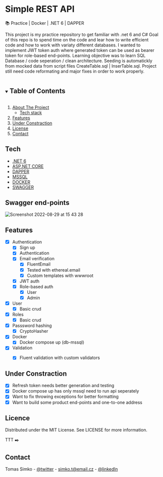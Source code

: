 <!-- PROJECT SHIELDS -->
<!--
*** I'm using markdown "reference style" links for readability.
*** Reference links are enclosed in brackets [ ] instead of parentheses ( ).
*** See the bottom of this document for the declaration of the reference variables
*** for contributors-url, forks-url, etc. This is an optional, concise syntax you may use.
*** https://www.markdownguide.org/basic-syntax/#reference-style-links
-->
# Simple REST API 
📚 Practice | Docker | .NET 6 | DAPPER  

This project is my practice repository to get familiar with .net 6 and C# 
Goal of this repo is to spend time on the code and lear how to write efficient code and how to work with variaty different databases. 
I wanted to implement JWT token auth where generated token can be used as bearer token for role-based end-points.
Learning objective was to learn SQL Database / code seperation / clean architecture. Seeding is automatickly from mocked data from script files CreateTable.sql | InserTable.sql. Project still need code reformating and major fixes in order to work properly.



<!-- TABLE OF CONTENTS -->
<details open="open">
  <summary><h2 style="display: inline-block">Table of Contents</h2></summary>
  <ol>
    <li>
      <a href="#">About The Project</a>
      <ul>
        <li><a href="#tech">Tech stack</a></li>
      </ul>
    </li>
    <li><a href="#features">Features</a></li>
    <li><a href="#under-constraction">Under Constraction</a></li>
    <li><a href="#licence">License</a></li>
    <li><a href="#contact">Contact</a></li>
  </ol>
</details>


## Tech
* [.NET 6](https://github.com/vuejs/vue)
* [ASP.NET CORE](https://github.com/vuejs/vuex)
* [DAPPER](https://github.com/vuejs/vue-router)
* [MSSQL](https://firebase.google.com)
* [DOCKER](https://firebase.google.com)
* [SWAGGER](https://firebase.google.com)

<!-- ABOUT THE PROJECT -->
## Swagger end-points

![Screenshot 2022-08-29 at 15 43 28](https://user-images.githubusercontent.com/72190589/187215472-fa958517-ca07-465c-90f2-9e3e748e6808.png)


## Features
- [x] Authentication
  - [x] Sign up
  - [x] Authentication
  - [x] Email verification
     - [x] FluentEmail
     - [x] Tested with ethereal.email
     - [x] Custom templates with wwwroot
  - [x] JWT auth
  - [x] Role-based auth
    - [x] User
    - [x] Admin
- [x] User
  - [x] Basic crud
- [x] Roles 
  - [x] Basic crud
- [x] Passsword hashing
  - [x] CryptoHasher
- [x] Docker 
  - [x] Docker compose up (db-mssql)
- [x] Validation
  - [x] Fluent validation with custom validators 
  
  

<!-- GETTING STARTED -->

## Under Constraction

- [x] Refresh token needs better generation and testing
- [x] Docker compose up has only mssql need to run api seperately
- [x] Want to fix throwing exceptions for better formatting 
- [x] Want to build some product end-points and one-to-one address 

## Licence 

Distributed under the MIT License. See LICENSE for more information.

TTT :black_nib:
## Contact

Tomas Simko - [@twitter](https://twitter.com/TomasSimko_) - simko.t@email.cz - [@linkedIn](https://www.linkedin.com/in/tomas-simko/)

<!-- MARKDOWN LINKS & IMAGES -->
<!-- https://www.markdownguide.org/basic-syntax/#reference-style-links -->
[contributors-shield]: https://img.shields.io/github/contributors/github_username/repo.svg?style=for-the-badge
